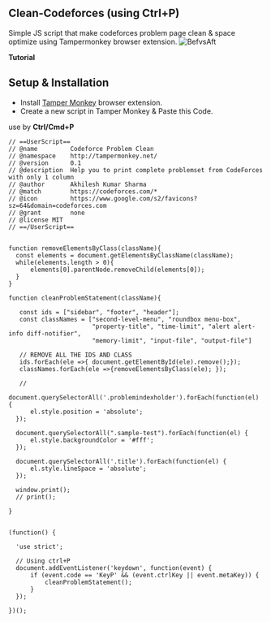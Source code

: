 ## Clean-Codeforces **(using Ctrl+P)**
Simple JS script that make codeforces problem page clean &amp; space optimize using Tampermonkey browser extension.
![BefvsAft](https://user-images.githubusercontent.com/74103314/207593287-bb75ecfd-7961-4423-a6cc-f9ab32117c84.png)


**Tutorial**
## Setup & Installation
- Install [Tamper Monkey](https://chrome.google.com/webstore/detail/tampermonkey/dhdgffkkebhmkfjojejmpbldmpobfkfo?hl=en) browser extension.
- Create a new script in Tamper Monkey & Paste this Code.
  
use by **Ctrl/Cmd+P**
  
  ```
  // ==UserScript==
// @name         Codeforce Problem Clean
// @namespace    http://tampermonkey.net/
// @version      0.1
// @description  Help you to print complete problemset from CodeForces with only 1 column
// @author       Akhilesh Kumar Sharma
// @match        https://codeforces.com/*
// @icon         https://www.google.com/s2/favicons?sz=64&domain=codeforces.com
// @grant        none
// @license MIT 
// ==/UserScript==


function removeElementsByClass(className){
    const elements = document.getElementsByClassName(className);
    while(elements.length > 0){
        elements[0].parentNode.removeChild(elements[0]);
    }
}

function cleanProblemStatement(className){

     const ids = ["sidebar", "footer", "header"];
     const classNames = ["second-level-menu", "roundbox menu-box",
                         "property-title", "time-limit", "alert alert-info diff-notifier",
                         "memory-limit", "input-file", "output-file"]

     // REMOVE ALL THE IDS AND CLASS
     ids.forEach(ele =>{ document.getElementById(ele).remove();});
     classNames.forEach(ele =>{removeElementsByClass(ele); });

     //
    document.querySelectorAll('.problemindexholder').forEach(function(el) {
        el.style.position = 'absolute';
    });

    document.querySelectorAll(".sample-test").forEach(function(el) {
        el.style.backgroundColor = '#fff';
    });

    document.querySelectorAll('.title').forEach(function(el) {
        el.style.lineSpace = 'absolute';
    });

    window.print();
    // print();

}


(function() {

    'use strict';

    // Using ctrl+P
    document.addEventListener('keydown', function(event) {
        if (event.code == 'KeyP' && (event.ctrlKey || event.metaKey)) {
            cleanProblemStatement();
        }
    });
     
})();

  ```
